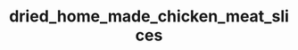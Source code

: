 ---
title: dried_home_made_chicken_meat_slices
title_small: М'ясні слайси курячі сушені «Домашні»
lang: "ua"

categorie: sun_dried_meat_slices

title_text: "М'ясні слайси курячі сушені — якісний натуральний продукт з м'яса курки."

layout: products_in
popular: "no"

description: "<p>М&#39;ясні слайси курячі сушені — якісний натуральний продукт з м&#39;яса курки. В наш час особливо користується популярністю — це смачно, ситно і корисно. Продукт використовується як самостійна закуска, а також — до пива і міцних спиртних напоїв, і як повноцінний перекус.</p>
<p>Наш продукт виготовляється зі свіжих курячих грудок шляхом сирого висушування на спеціальному сертифікованому обладнанні, з використанням сучасних технологій, що дозволяє продукту зберегти всі корисні та поживні властивості. Нашими співробітниками спеціально для Вас розроблені унікальні композиції натуральних спецій, які надають продукту вишуканий смак і аромат.</p>
<p>Продукт має жовто-коричневий колір, яскравий, приємний часниковий аромат та багатий смак, а також відзначається досить щільною консистенцією.</p>"
permalink: "/products/sun_dried_meat_slices/dried_home_made_chicken_meat_slices"
specifications: [
    {
        head_text: "Склад:",
        body_text: "Філе куряче 100%, сіль кухонна харчова, натуральні спеції (часник сушений мелений, перець чорний мелений, перець червоний (паприка) мелений, коріандр мелений)",
    },
    {
        head_text: "Упаковка:",
        body_text: "Поліетиленовий пакет, крафт - пакет",
    },
    {
        head_text: "Тип обробки:",
        body_text: "Сушені",
    },
    {
        head_text: "Вид:",
        body_text: "Слайси ",
    },
    {
        head_text: "Вага:",
        body_text: "25г; 50г; 100г; 500г",
    },
    {
        head_text: "Харчова цінність в 100г продукту:",
        body_text: "Білки: 52,8г; Жири: 9,0г",
    },
    {
        head_text: "Енергетична цінність в 100г продукту:",
        body_text: "292ккал (1221,73кДж)",
    },
    {
        head_text: "Країна-виробник:",
        body_text: "Україна",
    },
    {
        head_text: "Термін зберігання:",
        body_text: "6 місяців",
    },
    {
        head_text: "Умови зберігання:",
        body_text: "Температура 5-20ᵒС, відносна вологість повітря не більше 75%",
    },
    {
        head_text: "Нормативна документація:",
        body_text: "ТУ У 10.1-2427610970-002:2019",
    },
    {
        head_text: "Ціна:",
        body_text: "За домовленістю",
    },
]
---